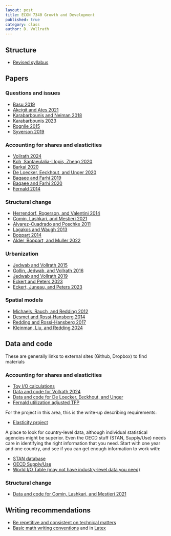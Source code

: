 ```yaml
---
layout: post
title: ECON 7340 Growth and Development
published: true
category: class
author: D. Vollrath
---
```


## Structure
- [Revised syllabus](/assets/ec7340-s25_syl.pdf)

## Papers
### Questions and issues
- [Basu 2019](/assets/papers/Basu_2019.pdf)
- [Akcigit and Ates 2021](/assets/papers/Akcigit_Ates_2021.pdf)
- [Karabarbounis and Neiman 2018](/assets/papers/Kara_Neiman_2018.pdf)
- [Karabarbounis 2023](/assets/papers/Karabarbounis_2023.pdf)
- [Rognlie 2015](/assets/papers/Rognlie_2015.pdf)
- [Syverson 2019](/assets/papers/Syverson_2019.pdf)

### Accounting for shares and elasticities
- [Vollrath 2024](/assets/papers/Vollrath_2024.pdf)
- [Koh, Santaeulalia-Llopis, Zheng 2020](/assets/papers/Koh_etal_2020.pdf)
- [Barkai 2020](/assets/papers/Barkai_2020.pdf)
- [De Loecker, Eeckhout, and Unger 2020](/assets/papers/DeLoecker_etal_2020.pdf)
- [Baqaee and Farhi 2019](/assets/papers/Baqaee_Farhi_2019.pdf)
- [Baqaee and Farhi 2020](/assets/papers/Baqaee_Farhi_2020.pdf)
- [Fernald 2014](/assets/papers/Fernald_2014.pdf)

### Structural change
- [Herrendorf, Rogerson, and Valentini 2014](/assets/papers/Herrendorf_Handbook_2012.pdf)
- [Comin, Lashkari, and Mestieri 2021](/assets/papers/Comin_etal_2021.pdf)
- [Alvarez-Cuadrado and Poschke 2011](/assets/papers/Alvarez_Cuadrado_2011.pdf)
- [Lagakos and Waugh 2013](/assets/papers/Lagakos_Waugh_2013.pdf)
- [Boppart 2014](/assets/papers/Boppart_2014.pdf)
- [Alder, Boppart, and Muller 2022](/assets/papers/Alder_etal_2022.pdf)

### Urbanization
- [Jedwab and Vollrath 2015](/assets/papers/Jedwab_Vollrath_2015.pdf)
- [Gollin, Jedwab, and Vollrath 2016](/assets/papers/Gollin_etal_2015.pdf)
- [Jedwab and Vollrath 2019](/assets/papers/Jedwab_Vollrath_2019.pdf)
- [Eckert and Peters 2023](/assets/papers/Eckert_Peters_2023.pdf)
- [Eckert, Juneau, and Peters 2023](/assets/papers/Eckert_etal_2023.pdf)

### Spatial models
- [Michaels, Rauch, and Redding 2012](/assets/papers/Michaels_etal_2012.pdf)
- [Desmet and Rossi-Hansberg 2014](/assets/papers/Desmet_Rossi_2014.pdf)
- [Redding and Rossi-Hansberg 2017](/assets/papers/Redding_RH_2017.pdf)
- [Kleinman, Liu, and Redding 2024](/assets/papers/Kleinmen_etal_2024.pdf)


## Data and code
These are generally links to external sites (Github, Dropbox) to find materials

### Accounting for shares and elasticities
- [Toy I/O calculations](/assets/Elas_TEST_Toy.do)
- [Data and code for Vollrath 2024](https://github.com/dvollrath/Elasticity/tree/master)
- [Data and code for De Loecker, Eeckhout, and Unger](https://www.dropbox.com/scl/fo/7tctqmysdlr0uyn9f04h0/AEwkmGunxCQWeZpQ3MjUzp8?rlkey=arkypf0t8nmau4vl4r8dagpvu&st=dlme98kn&dl=0)
- [Fernald utilization adjusted TFP](https://www.johnfernald.net/TFP)

For the project in this area, this is the write-up describing requirements:
- [Elasticity project](/assets/ec7350-project-elasticities.pdf)

A place to look for country-level data, although individual statistical agencies might be superior. Even the OECD stuff (STAN, Supply/Use) needs care in identifying the right information that you need. Start with one year and one country, and see if you can get enough information to work with:
- [STAN database](https://www.oecd.org/en/data/datasets/structural-analysis-database.html)
- [OECD Supply/Use](https://www.oecd.org/en/data/datasets/supply-and-use-tables.html)
- [World I/O Table (may not have industry-level data you need)](https://www.rug.nl/ggdc/valuechain/wiod/?lang=en)

### Structural change
- [Data and code for Comin, Lashkari, and Mestieri 2021](https://onlinelibrary.wiley.com/action/downloadSupplement?doi=10.3982%2FECTA16317&file=ecta200230-sup-0001-dataandprograms.zip)

## Writing recommendations
- [Be repetitive and consistent on technical matters](/assets/Guide_Zimmermann.pdf)
- [Basic math writing conventions](/assets/Writing_Math.pdf) and in [Latex](/assets/Writing_Math.tex)
